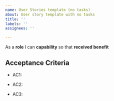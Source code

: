 ```yaml
---
name: User Stories template (no tasks)
about: User story template with no tasks
title: ''
labels: ''
assignees: ''

---
```


As a **role** I can **capability** so that **received benefit**

## Acceptance Criteria

- AC1:

- AC2:

- AC3:
